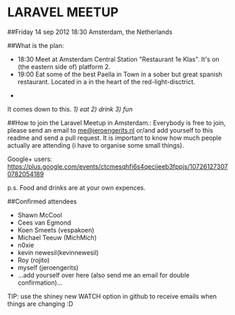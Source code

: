LARAVEL MEETUP
==============

##Friday 14 sep 2012 18:30
Amsterdam, the Netherlands

##What is the plan:

- 18:30   Meet at Amsterdam Central Station "Restaurant 1e Klas". It's on (the eastern side of) platform 2. 
- 19:00   Eat some of the best Paella in Town in a sober but great spanish restaurant. Located in a in the heart of the red-light-disctrict.
- ~~~~~:  Enjoy some beers, have a chat and share some toughts. Nothing to complicated.

It comes down to this. *1) eat 2) drink 3) fun*

##How to join the Laravel Meetup in Amsterdam.:
Everybody is free to join, please send an email to me@jeroengerits.nl or/and add yourself to this readme and send a pull request.  It is important to know how much people actually are attending (i have to organise some small things).

Google+ users: https://plus.google.com/events/ctcmesqhfi6s4qeciieeb3fppjs/107261273070782054189

p.s. Food and drinks are at your own expences.

##Confirmed attendees

- Shawn McCool
- Cees van Egmond
- Koen Smeets (vespakoen)
- Michael Teeuw (MichMich)
- n0xie
- kevin newesil(kevinnewesil)
- Roy (rojito)
- myself (jeroengerits)
- ...add yourself over here (also send me an email for double confirmation)...

TIP: use the shiney new WATCH option in github to receive emails when things are changing :D